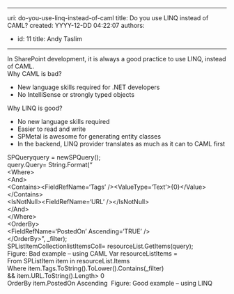 

---
uri: do-you-use-linq-instead-of-caml
title: Do you use LINQ instead of CAML?
created: YYYY-12-DD 04:22:07
authors:
  - id: 11
    title: Andy Taslim
---




<span class='intro'> In SharePoint development, it is always a good practice to use LINQ, instead of CAML.<br>
Why CAML is bad?
<ul>
    <li>New language skills required for .NET developers </li>
    <li>No IntelliSense or strongly typed objects </li>
</ul>
 </span>


  <p>Why LINQ is good? </p>
<ul>
    <li>No new language skills required </li>
    <li>Easier to read and write </li>
    <li>SPMetal is awesome for generating entity classes </li>
    <li>In the backend, LINQ provider translates as much as it can to CAML first </li>
</ul>
<font class="ms-rteCustom-CodeArea">SPQueryquery = newSPQuery(); <br>
query.Query= String.Format(“<br>
&lt;Where&gt;<br>
&lt;And&gt;<br>
&lt;Contains&gt;&lt;FieldRefName=‘Tags’ /&gt;&lt;ValueType=‘Text’&gt;&#123;0&#125;&lt;/Value&gt;&lt;/Contains&gt;<br>
&lt;IsNotNull&gt;&lt;FieldRefName=‘URL’ /&gt;&lt;/IsNotNull&gt;<br>
&lt;/And&gt;<br>
&lt;/Where&gt;<br>
&lt;OrderBy&gt;<br>
&lt;FieldRefName=‘PostedOn’ Ascending=‘TRUE’ /&gt;<br>
&lt;/OrderBy&gt;”, _filter);<br>
SPListItemCollectionlistItemsColl= resourceList.GetItems(query);</font><br>
<font class="ms-rteCustom-FigureBad">Figure&#58; Bad example – using CAML </font><font class="ms-rteCustom-CodeArea">Var resourceListItems =<br>
From SPListItem item in resourceList.Items<br>
Where item.Tags.ToString().ToLower().Contains(_filter)<br>
&amp;&amp; item.URL.ToString().Length&gt; 0<br>
OrderBy item.PostedOn Ascending</font> &#160;<font class="ms-rteCustom-FigureGood">Figure&#58; Good example – using LINQ</font> 



